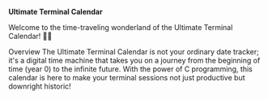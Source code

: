 **Ultimate Terminal Calendar**

Welcome to the time-traveling wonderland of the Ultimate Terminal Calendar! 📆✨

Overview
The Ultimate Terminal Calendar is not your ordinary date tracker; it's a digital time machine that takes you on a journey from the beginning of time (year 0) to the infinite future. With the power of C programming, this calendar is here to make your terminal sessions not just productive but downright historic!
